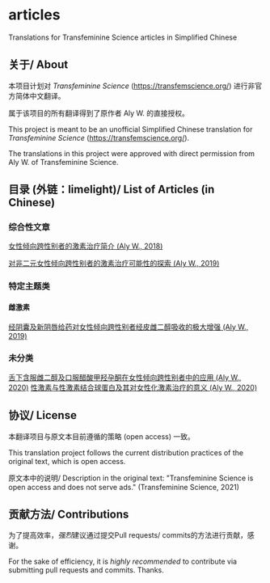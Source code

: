 # articles
Translations for Transfeminine Science articles in Simplified Chinese

## 关于/ About

本项目计划对 _Transfeminine Science_ (https://transfemscience.org/) 进行非官方简体中文翻译。

属于该项目的所有翻译得到了原作者 Aly W. 的直接授权。

This project is meant to be an unofficial Simplified Chinese translation for _Transfeminine Science_ (https://transfemscience.org/).

The translations in this project were approved with direct permission from Aly W. of Transfeminine Science.

## 目录 (外链：limelight)/ List of Articles (in Chinese)
### 综合性文章

[女性倾向跨性别者的激素治疗简介 (Aly W., 2018)](https://limelight.moe/t/topic/7000)

[对非二元女性倾向跨性别者的激素治疗可能性的探索 (Aly W., 2019)](https://limelight.moe/t/topic/7303)

### 特定主题类

#### 雌激素

[经阴囊及新阴唇给药对女性倾向跨性别者经皮雌二醇吸收的极大增强 (Aly W., 2019)](https://limelight.moe/t/topic/8307)

### 未分类

[舌下含服雌二醇及口服醋酸甲羟孕酮在女性倾向跨性别者中的应用 (Aly W., 2020)](https://limelight.moe/t/topic/8298)
[性激素与性激素结合球蛋白及其对女性化激素治疗的意义 (Aly W., 2020)](https://github.com/tfsci-sc/articles/blob/main/shbg.md)

## 协议/ License

本翻译项目与原文本目前遵循的策略 (open access) 一致。

This translation project follows the current distribution practices of the original text, which is open access.

原文本中的说明/ Description in the original text: "Transfeminine Science is open access and does not serve ads." (Transfeminine Science, 2021)

## 贡献方法/ Contributions

为了提高效率，*强烈*建议通过提交Pull requests/ commits的方法进行贡献，感谢。

For the sake of efficiency, it is *highly recommended* to contribute via submitting pull requests and commits. Thanks.
